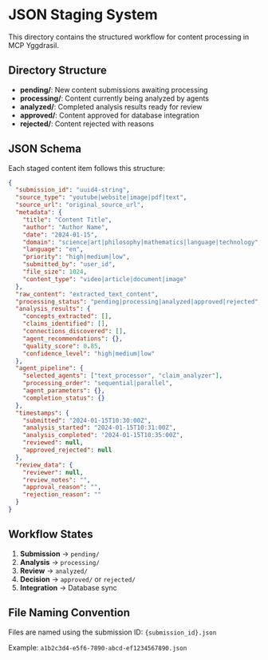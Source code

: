 # JSON Staging System

This directory contains the structured workflow for content processing in MCP Yggdrasil.

## Directory Structure

- **pending/**: New content submissions awaiting processing
- **processing/**: Content currently being analyzed by agents
- **analyzed/**: Completed analysis results ready for review
- **approved/**: Content approved for database integration
- **rejected/**: Content rejected with reasons

## JSON Schema

Each staged content item follows this structure:

```json
{
  "submission_id": "uuid4-string",
  "source_type": "youtube|website|image|pdf|text",
  "source_url": "original_source_url",
  "metadata": {
    "title": "Content Title",
    "author": "Author Name",
    "date": "2024-01-15",
    "domain": "science|art|philosophy|mathematics|language|technology",
    "language": "en",
    "priority": "high|medium|low",
    "submitted_by": "user_id",
    "file_size": 1024,
    "content_type": "video|article|document|image"
  },
  "raw_content": "extracted_text_content",
  "processing_status": "pending|processing|analyzed|approved|rejected",
  "analysis_results": {
    "concepts_extracted": [],
    "claims_identified": [],
    "connections_discovered": [],
    "agent_recommendations": {},
    "quality_score": 0.85,
    "confidence_level": "high|medium|low"
  },
  "agent_pipeline": {
    "selected_agents": ["text_processor", "claim_analyzer"],
    "processing_order": "sequential|parallel",
    "agent_parameters": {},
    "completion_status": {}
  },
  "timestamps": {
    "submitted": "2024-01-15T10:30:00Z",
    "analysis_started": "2024-01-15T10:31:00Z",
    "analysis_completed": "2024-01-15T10:35:00Z",
    "reviewed": null,
    "approved_rejected": null
  },
  "review_data": {
    "reviewer": null,
    "review_notes": "",
    "approval_reason": "",
    "rejection_reason": ""
  }
}
```

## Workflow States

1. **Submission** → `pending/`
2. **Analysis** → `processing/`
3. **Review** → `analyzed/`
4. **Decision** → `approved/` or `rejected/`
5. **Integration** → Database sync

## File Naming Convention

Files are named using the submission ID: `{submission_id}.json`

Example: `a1b2c3d4-e5f6-7890-abcd-ef1234567890.json`